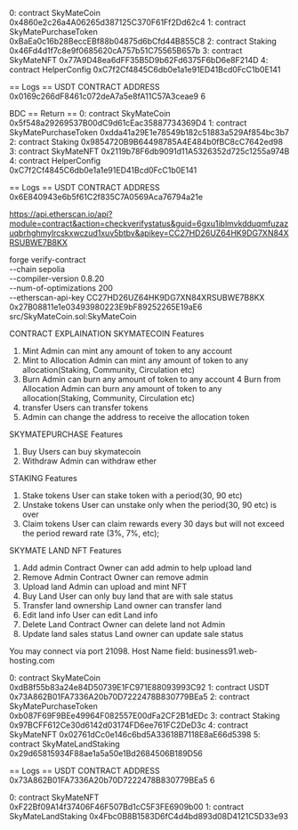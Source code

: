 0: contract SkyMateCoin 0x4860e2c26a4A06265d387125C370F61Ff2Dd62c4
1: contract SkyMatePurchaseToken 0xBaEa0c16b28BeccEBf88b04875d6bCfd44B855C8
2: contract Staking 0x46Fd4d1f7c8e9f0685620cA757b51C75565B657b
3: contract SkyMateNFT 0x77A9D48ea6dFF35B5D9b62Fd6375F6bD6e8F214D
4: contract HelperConfig 0xC7f2Cf4845C6db0e1a1e91ED41Bcd0FcC1b0E141

== Logs ==
USDT CONTRACT ADDRESS 0x0169c266dF8461c072deA7a5e8fA11C57A3ceae9 6

BDC
== Return ==
0: contract SkyMateCoin 0x5f548a29269537B00dC9d61cEac35887734369D4
1: contract SkyMatePurchaseToken 0xdda41a29E1e78549b182c51883a529Af854bc3b7
2: contract Staking 0x9854720B9B64498785A4E484b0fBC8cC7642ed98
3: contract SkyMateNFT 0x2119b78F6db9091d11A5326352d725c1255a974B
4: contract HelperConfig 0xC7f2Cf4845C6db0e1a1e91ED41Bcd0FcC1b0E141

== Logs ==
USDT CONTRACT ADDRESS 0x6E840943e6b5f61C2f835C7A0569Aca76794a21e

https://api.etherscan.io/api?module=contract&action=checkverifystatus&guid=6gxu1iblmvkdduqmfuzazuqbrhghmylrcskxwczud1xuv5btbv&apikey=CC27HD26UZ64HK9DG7XN84XRSUBWE7B8KX

forge verify-contract \
--chain sepolia \
--compiler-version 0.8.20 \
--num-of-optimizations 200 \
--etherscan-api-key CC27HD26UZ64HK9DG7XN84XRSUBWE7B8KX \
0x27B08811e1e03493980223E9bF89252265E19aE6 \
src/SkyMateCoin.sol:SkyMateCoin

CONTRACT EXPLAINATION
SKYMATECOIN
Features

1. Mint
   Admin can mint any amount of token to any account
2. Mint to Allocation
   Admin can mint any amount of token to any allocation(Staking, Community, Circulation etc)
3. Burn
   Admin can burn any amount of token to any account
   4 Burn from Allocation
   Admin can burn any amount of token to any allocation(Staking, Community, Circulation etc)
4. transfer
   Users can transfer tokens
5. Admin can change the address to receive the allocation token

SKYMATEPURCHASE
Features

1. Buy
   Users can buy skymatecoin
2. Withdraw
   Admin can withdraw ether

STAKING
Features

1. Stake tokens
   User can stake token with a period(30, 90 etc)
2. Unstake tokens
   User can unstake only when the period(30, 90 etc) is over
3. Claim tokens
   User can claim rewards every 30 days but will not exceed the period reward rate (3%, 7%, etc);

SKYMATE LAND NFT
Features

1. Add admin
   Contract Owner can add admin to help upload land
2. Remove Admin
   Contract Owner can remove admin
3. Upload land
   Admin can upload and mint NFT
4. Buy Land
   User can only buy land that are with sale status
5. Transfer land ownership
   Land owner can transfer land
6. Edit land info
   User can edit Land info
7. Delete Land
   Contract Owner can delete land not Admin
8. Update land sales status
   Land owner can update sale status

You may connect via port 21098.
Host Name field: business91.web-hosting.com

0: contract SkyMateCoin 0xdB8f55b83a24e84D50739E1FC971E88093993C92
1: contract USDT 0x73A862B01FA7336A20b70D7222478B830779BEa5
2: contract SkyMatePurchaseToken 0xb087F69F9BEe49964F082557E00dFa2CF2B1dEDc
3: contract Staking 0x97BCFF612Ce30d6142d03174FD6ee761FC2DeD3c
4: contract SkyMateNFT 0x02761dCc0e146c6bd5A33618B7118E8aE66d5398
5: contract SkyMateLandStaking 0x29d65815934F88ae1a5a50e1Bd2684506B189D56

== Logs ==
USDT CONTRACT ADDRESS 0x73A862B01FA7336A20b70D7222478B830779BEa5 6

0: contract SkyMateNFT 0xF22Bf09A14f37406F46F507Bd1cC5F3FE6909b00
1: contract SkyMateLandStaking 0x4Fbc0B8B1583D6fC4d4bd893d08D4121C5D33e93
